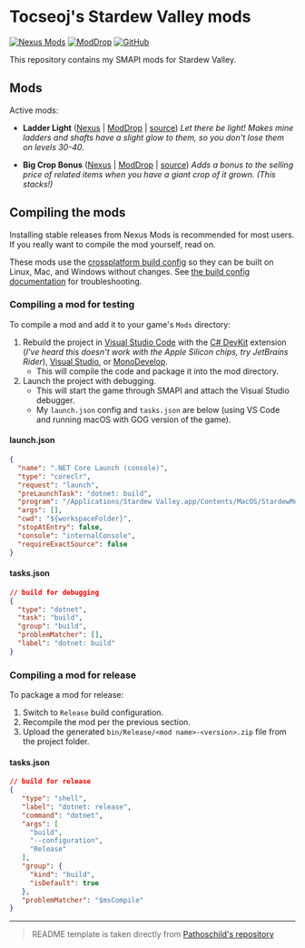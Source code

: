 ﻿# Tocseoj's Stardew Valley mods

[![Nexus Mods](https://img.shields.io/badge/Nexus-Mods-4DB7FF.svg)](https://www.nexusmods.com/users/165805258?tab=user+files)
[![ModDrop](https://img.shields.io/badge/ModDrop-ModDrop-4DB7FF.svg)](https://www.moddrop.com/stardew-valley/profile/431108/mods)
[![GitHub](https://img.shields.io/badge/GitHub-Tocseoj-4DB7FF.svg)](https://github.com/Tocseoj)

This repository contains my SMAPI mods for Stardew Valley.

## Mods

Active mods:

- **Ladder Light** ([Nexus](https://www.nexusmods.com/stardewvalley/mods/22052) | [ModDrop](https://www.moddrop.com/stardew-valley/mods/1549539-ladder-light) | [source](LadderLight))
  _Let there be light! Makes mine ladders and shafts have a slight glow to them, so you don't lose them on levels 30-40._

- **Big Crop Bonus** ([Nexus](https://www.nexusmods.com/stardewvalley/mods/22337) | [ModDrop](https://www.moddrop.com/stardew-valley/mods/1553635-big-crop-bonus) | [source](BigCropBonus))
  _Adds a bonus to the selling price of related items when you have a giant crop of it grown. (This stacks!)_

## Compiling the mods

Installing stable releases from Nexus Mods is recommended for most users. If you really want to
compile the mod yourself, read on.

These mods use the [crossplatform build config](https://www.nuget.org/packages/Pathoschild.Stardew.ModBuildConfig)
so they can be built on Linux, Mac, and Windows without changes. See [the build config documentation](https://www.nuget.org/packages/Pathoschild.Stardew.ModBuildConfig)
for troubleshooting.

### Compiling a mod for testing

To compile a mod and add it to your game's `Mods` directory:

1. Rebuild the project in [Visual Studio Code](https://code.visualstudio.com/) with the [C# DevKit](https://marketplace.visualstudio.com/items?itemName=ms-dotnettools.csdevkit) extension (_I've heard this doesn't work with the Apple Silicon chips, try JetBrains Rider_), [Visual Studio](https://www.visualstudio.com/vs/community/), or [MonoDevelop](https://www.monodevelop.com/).
   - This will compile the code and package it into the mod directory.
2. Launch the project with debugging.
   - This will start the game through SMAPI and attach the Visual Studio debugger.
   - My `launch.json` config and `tasks.json` are below (using VS Code and running macOS with GOG version of the game).

#### launch.json

```json
{
  "name": ".NET Core Launch (console)",
  "type": "coreclr",
  "request": "launch",
  "preLaunchTask": "dotnet: build",
  "program": "/Applications/Stardew Valley.app/Contents/MacOS/StardewModdingAPI",
  "args": [],
  "cwd": "${workspaceFolder}",
  "stopAtEntry": false,
  "console": "internalConsole",
  "requireExactSource": false
}
```

#### tasks.json

```json
// build for debugging
{
  "type": "dotnet",
  "task": "build",
  "group": "build",
  "problemMatcher": [],
  "label": "dotnet: build"
}
```

### Compiling a mod for release

To package a mod for release:

1. Switch to `Release` build configuration.
2. Recompile the mod per the previous section.
3. Upload the generated `bin/Release/<mod name>-<version>.zip` file from the project folder.

#### tasks.json

```json
// build for release
{
   "type": "shell",
   "label": "dotnet: release",
   "command": "dotnet",
   "args": [
     "build",
     "--configuration",
     "Release"
   ],
   "group": {
     "kind": "build",
     "isDefault": true
   },
   "problemMatcher": "$msCompile"
}
```

---

> README template is taken directly from [Pathoschild's repository](https://github.com/Pathoschild/StardewMods)
